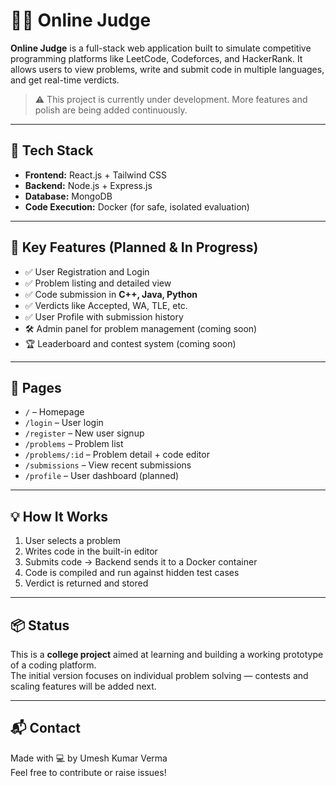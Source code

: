 # 🧑‍⚖️ Online Judge

**Online Judge** is a full-stack web application built to simulate competitive programming platforms like LeetCode, Codeforces, and HackerRank. It allows users to view problems, write and submit code in multiple languages, and get real-time verdicts.

> ⚠️ This project is currently under development. More features and polish are being added continuously.

---

## 🚀 Tech Stack

- **Frontend:** React.js + Tailwind CSS
- **Backend:** Node.js + Express.js
- **Database:** MongoDB
- **Code Execution:** Docker (for safe, isolated evaluation)

---

## 🎯 Key Features (Planned & In Progress)

- ✅ User Registration and Login  
- ✅ Problem listing and detailed view  
- ✅ Code submission in **C++, Java, Python**  
- ✅ Verdicts like Accepted, WA, TLE, etc.  
- ✅ User Profile with submission history  
- 🛠️ Admin panel for problem management (coming soon)  
- 🏆 Leaderboard and contest system (coming soon)

---

## 📄 Pages

- `/` – Homepage  
- `/login` – User login  
- `/register` – New user signup  
- `/problems` – Problem list  
- `/problems/:id` – Problem detail + code editor  
- `/submissions` – View recent submissions  
- `/profile` – User dashboard (planned)

---

## 💡 How It Works

1. User selects a problem
2. Writes code in the built-in editor
3. Submits code → Backend sends it to a Docker container
4. Code is compiled and run against hidden test cases
5. Verdict is returned and stored

---

## 📦 Status

This is a **college project** aimed at learning and building a working prototype of a coding platform.  
The initial version focuses on individual problem solving — contests and scaling features will be added next.

---

## 📬 Contact

Made with 💻 by Umesh Kumar Verma  
Feel free to contribute or raise issues!

